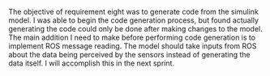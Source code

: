 The objective of requirement eight was to generate code from the simulink model. I was able to begin the code generation process, but found actually generating the code could only be done after making changes to the model. The main addition I need to make before performing code generation is to implement ROS message reading. The model should take inputs from ROS about the data being perceived by the sensors instead of generating the data itself. I will accomplish this in the next sprint.
